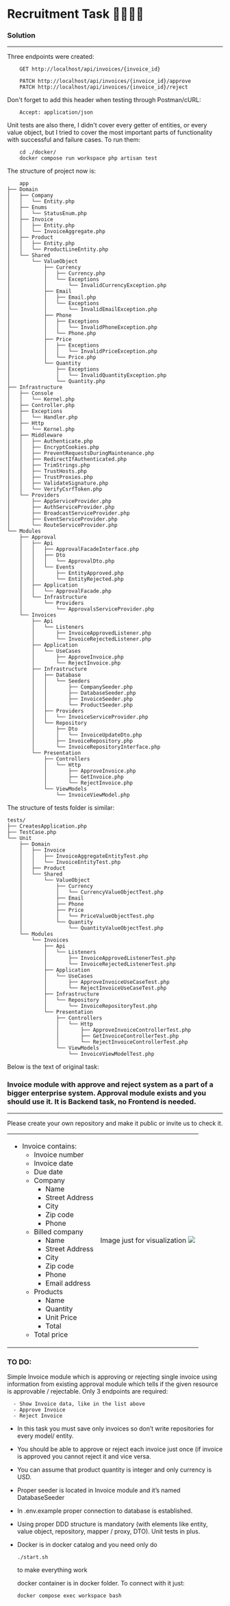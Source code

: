 # Recruitment Task 🧑‍💻👩‍💻

### Solution
---
Three endpoints were created:
```
    GET http://localhost/api/invoices/{invoice_id}
    
    PATCH http://localhost/api/invoices/{invoice_id}/approve
    PATCH http://localhost/api/invoices/{invoice_id}/reject
```
Don't forget to add this header when testing through Postman/cURL:
```
    Accept: application/json
```
Unit tests are also there, I didn't cover every getter of entities, or every value object,
but I tried to cover the most important parts of functionality with successful and failure cases.
To run them:
```
    cd ./docker/
    docker compose run workspace php artisan test
```

The structure of project now is:
```
    app     
├── Domain
│   ├── Company
│   │   └── Entity.php
│   ├── Enums
│   │   └── StatusEnum.php
│   ├── Invoice
│   │   ├── Entity.php
│   │   └── InvoiceAggregate.php
│   ├── Product
│   │   ├── Entity.php
│   │   └── ProductLineEntity.php
│   └── Shared
│       └── ValueObject
│           ├── Currency
│           │   ├── Currency.php
│           │   └── Exceptions
│           │       └── InvalidCurrencyException.php
│           ├── Email
│           │   ├── Email.php
│           │   └── Exceptions
│           │       └── InvalidEmailException.php
│           ├── Phone
│           │   ├── Exceptions
│           │   │   └── InvalidPhoneException.php
│           │   └── Phone.php
│           ├── Price
│           │   ├── Exceptions
│           │   │   └── InvalidPriceException.php
│           │   └── Price.php
│           └── Quantity
│               ├── Exceptions
│               │   └── InvalidQuantityException.php
│               └── Quantity.php
├── Infrastructure
│   ├── Console
│   │   └── Kernel.php
│   ├── Controller.php
│   ├── Exceptions
│   │   └── Handler.php
│   ├── Http
│   │   └── Kernel.php
│   ├── Middleware
│   │   ├── Authenticate.php
│   │   ├── EncryptCookies.php
│   │   ├── PreventRequestsDuringMaintenance.php
│   │   ├── RedirectIfAuthenticated.php
│   │   ├── TrimStrings.php
│   │   ├── TrustHosts.php
│   │   ├── TrustProxies.php
│   │   ├── ValidateSignature.php
│   │   └── VerifyCsrfToken.php
│   └── Providers
│       ├── AppServiceProvider.php
│       ├── AuthServiceProvider.php
│       ├── BroadcastServiceProvider.php
│       ├── EventServiceProvider.php
│       └── RouteServiceProvider.php
└── Modules
    ├── Approval
    │   ├── Api
    │   │   ├── ApprovalFacadeInterface.php
    │   │   ├── Dto
    │   │   │   └── ApprovalDto.php
    │   │   └── Events
    │   │       ├── EntityApproved.php
    │   │       └── EntityRejected.php
    │   ├── Application
    │   │   └── ApprovalFacade.php
    │   └── Infrastructure
    │       └── Providers
    │           └── ApprovalsServiceProvider.php
    └── Invoices
        ├── Api
        │   └── Listeners
        │       ├── InvoiceApprovedListener.php
        │       └── InvoiceRejectedListener.php
        ├── Application
        │   └── UseCases
        │       ├── ApproveInvoice.php
        │       └── RejectInvoice.php
        ├── Infrastructure
        │   ├── Database
        │   │   └── Seeders
        │   │       ├── CompanySeeder.php
        │   │       ├── DatabaseSeeder.php
        │   │       ├── InvoiceSeeder.php
        │   │       └── ProductSeeder.php
        │   ├── Providers
        │   │   └── InvoiceServiceProvider.php
        │   └── Repository
        │       ├── Dto
        │       │   └── InvoiceUpdateDto.php
        │       ├── InvoiceRepository.php
        │       └── InvoiceRepositoryInterface.php
        └── Presentation
            ├── Controllers
            │   └── Http
            │       ├── ApproveInvoice.php
            │       ├── GetInvoice.php
            │       └── RejectInvoice.php
            └── ViewModels
                └── InvoiceViewModel.php
```
The structure of tests folder is similar:
```
tests/
├── CreatesApplication.php
├── TestCase.php
└── Unit
    ├── Domain
    │   ├── Invoice
    │   │   ├── InvoiceAggregateEntityTest.php
    │   │   └── InvoiceEntityTest.php
    │   ├── Product
    │   └── Shared
    │       └── ValueObject
    │           ├── Currency
    │           │   └── CurrencyValueObjectTest.php
    │           ├── Email
    │           ├── Phone
    │           ├── Price
    │           │   └── PriceValueObjectTest.php
    │           └── Quantity
    │               └── QuantityValueObjectTest.php
    └── Modules
        └── Invoices
            ├── Api
            │   └── Listeners
            │       ├── InvoiceApprovedListenerTest.php
            │       └── InvoiceRejectedListenerTest.php
            ├── Application
            │   └── UseCases
            │       ├── ApproveInvoiceUseCaseTest.php
            │       └── RejectInvoiceUseCaseTest.php
            ├── Infrastructure
            │   └── Repository
            │       └── InvoiceRepositoryTest.php
            └── Presentation
                ├── Controllers
                │   └── Http
                │       ├── ApproveInvoiceControllerTest.php
                │       ├── GetInvoiceControllerTest.php
                │       └── RejectInvoiceControllerTest.php
                └── ViewModels
                    └── InvoiceViewModelTest.php
```
Below is the text of original task:

### Invoice module with approve and reject system as a part of a bigger enterprise system. Approval module exists and you should use it. It is Backend task, no Frontend is needed.
---
Please create your own repository and make it public or invite us to check it.


<table>
<tr>
<td>

- Invoice contains:
  - Invoice number
  - Invoice date
  - Due date
  - Company
    - Name 
    - Street Address
    - City
    - Zip code
    - Phone
  - Billed company
    - Name 
    - Street Address
    - City
    - Zip code
    - Phone
    - Email address
  - Products
    - Name
    - Quantity
    - Unit Price	
    - Total
  - Total price
</td>
<td>
Image just for visualization
<img src="https://templates.invoicehome.com/invoice-template-us-classic-white-750px.png" style="width: auto"; height:100%" />
</td>
</tr>
</table>

### TO DO:
Simple Invoice module which is approving or rejecting single invoice using information from existing approval module which tells if the given resource is approvable / rejectable. Only 3 endpoints are required:
```
  - Show Invoice data, like in the list above
  - Approve Invoice
  - Reject Invoice
```
* In this task you must save only invoices so don’t write repositories for every model/ entity.

* You should be able to approve or reject each invoice just once (if invoice is approved you cannot reject it and vice versa.

* You can assume that product quantity is integer and only currency is USD.

* Proper seeder is located in Invoice module and it’s named DatabaseSeeder

* In .env.example proper connection to database is established.

* Using proper DDD structure is mandatory (with elements like entity, value object, repository, mapper / proxy, DTO).
Unit tests in plus.

* Docker is in docker catalog and you need only do 
  ```
  ./start.sh
  ``` 
  to make everything work

  docker container is in docker folder. To connect with it just:
  ```
  docker compose exec workspace bash
  ``` 
